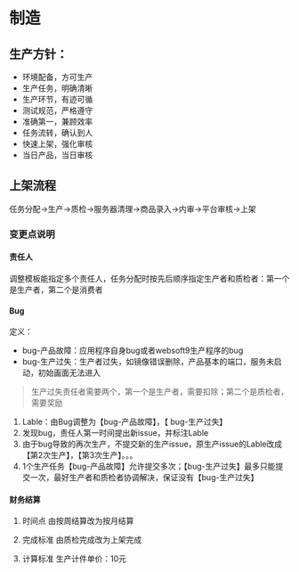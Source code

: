 # 制造

## 生产方针：

- 环境配备，方可生产
- 生产任务，明确清晰
- 生产环节，有迹可循
- 测试规范，严格遵守
- 准确第一，兼顾效率
- 任务流转，确认到人
- 快速上架，强化审核
- 当日产品，当日审核

## 上架流程

任务分配->生产->质检->服务器清理->商品录入->内审->平台审核->上架

### 变更点说明

#### 责任人

调整模板能指定多个责任人，任务分配时按先后顺序指定生产者和质检者：第一个是生产者，第二个是消费者

#### Bug

定义：
 - bug-产品故障：应用程序自身bug或者websoft9生产程序的bug
 - bug-生产过失：生产者过失，如镜像错误删除，产品基本的端口，服务未启动，初始画面无法进入
 > 生产过失责任者需要两个，第一个是生产者，需要扣除；第二个是质检者，需要奖励

1. Lable：由Bug调整为【bug-产品故障】，【 bug-生产过失】
2. 发现bug，责任人第一时间提出新issue，并标注Lable
3. 由于bug导致的再次生产，不提交新的生产issue，原生产issue的Lable改成【第2次生产】，【第3次生产】。。。
4. 1个生产任务【bug-产品故障】允许提交多次；【bug-生产过失】最多只能提交一次，最好生产者和质检者协调解决，保证没有【bug-生产过失】

#### 财务结算

1. 时间点
由按周结算改为按月结算

2. 完成标准
由质检完成改为上架完成

3. 计算标准
生产计件单价：10元
